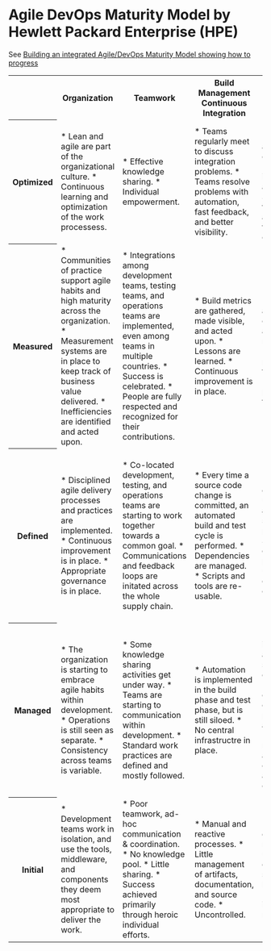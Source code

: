 # Agile DevOps Maturity Model by Hewlett Packard Enterprise (HPE)

See [Building an integrated Agile/DevOps Maturity Model showing how to progress](
https://community.hpe.com/t5/Cloud-Source/Building-an-integrated-Agile-DevOps-Maturity-Model-showing-how/ba-p/6796526)

<table>

<tr>
<th></th>
<th>Organization</th>
<th>Teamwork</th>
<th>Build Management Continuous Integration</th>
<th>Continuous Delivery and Deployment</th>
<th>Lifecycle Management & Compliance</th>
<th>Testing</th>
<th>Data & Integration Management</th>
</tr>

<tr>

<th>Optimized</th>

<td>
* Lean and agile are part of the organizational culture.
* Continuous learning and optimization of the work processess.
</td>

<td>
* Effective knowledge sharing.
* Individual empowerment.
</td>

<td>
* Teams regularly meet to discuss integration problems.
* Teams resolve problems with automation, fast feedback, and better visibility.
</td>

<td>
* Environments are managed effectively.
* Provisioning is fully automated.
* Standard topologies are available for common components.
</td>

<td>
* Full portfolio and lifecycle management are in place, and integrate user requirements, development, testing, staging, and production.
</td>

<td>
* Testing is fully automated.
* Production rollbacks are rare.
* Defects are found and fixed immediately.
</td>

<td>
* Release-to-release feedback loop of database and ingration performance and deployment processes.
</td>

</tr>

<tr>

<th>Measured</th>

<td>
* Communities of practice support agile habits and high maturity across the organization.
* Measurement systems are in place to keep track of business value delivered.
* Inefficiencies are identified and acted upon.
</td>

<td>
* Integrations among development teams, testing teams, and operations teams are implemented, even among teams in multiple countries.
* Success is celebrated.
* People are fully respected and recognized for their contributions.
</td>

<td>
* Build metrics are gathered, made visible, and acted upon.
* Lessons are learned.
* Continuous improvement is in place.
</td>

<td>
* Deployments are orchestrated and managed.
* Release processes are tested.
* Rollback processes are tested.
</td>

<td>
* Environmental health and application health are monitored and proactively managed.
* Cycle times are monitored.
</td>

<td>
* Quality metrics and trends are tracked.
* Non-functional requirements are defined and measured.
</td>

<td>
* Database upgrades and rollbacks are tested with every deployment.
* Database performance is monitored and optimized.
* Integration is performed by using message queues, enabling scale-up and scale-down.
</td>

</tr>

<tr>

<th>Defined</th>

<td>
* Disciplined agile delivery processes and practices are implemented.
* Continuous improvement is in place.
* Appropriate governance is in place.
</td>

<td>
* Co-located development, testing, and operations teams are starting to work together towards a common goal.
* Communications and feedback loops are initated across the whole supply chain.
</td>

<td>
* Every time a source code change is committed, an automated build and test cycle is performed.
* Dependencies are managed.
* Scripts and tools are re-usable.
</td>

<td>
* Software is deployed using a fully-automated, self-service process.
* Same deployment process is used for every environment.
</td>

<td>
* Lean portforlio management.
* Change management and approval processes are in place and enforced.
</td>

<td>
* Automated unit tests.
* Automated acceptance tests.
* Testing is part of the devleopment process.
* Feedback loops are in place.
* Continuous improvement is measured and managed.
</td>

<td>
* Databases and integrations are included in the deployment process.
</td>

</tr>

<tr>

<th>Managed</th>

<td>
* The organization is starting to embrace agile habits within development.
* Operations is still seen as separate.
* Consistency across teams is variable.
</td>

<td>
* Some knowledge sharing activities get under way.
* Teams are starting to communication within development.
* Standard work practices are defined and mostly followed.
</td>

<td>
* Automation is implemented in the build phase and test phase, but is still siloed.
* No central infrastructre in place.
</td>

<td>
* Deployment is partially automated to some environments.
* Some environments can be provisioned automatically.
* Some middleware and database components are provided centrally.
</td>

<td>
* Lifecycle management is painful and infrequent but releases are reliable.
* There is limited traceability from requirement to release.
* Quality is improving.
</td>

<td>
* Test scripts and test data are generated as part of the development process.
* Test scripst and test data are used for automating some tests.
</td>

<td>
* Database changes are done through the use of automated scripts with versions associated to applications.
* An Enterprise Application Integration bus is implemented to facilitate integration.
</td>

</tr>

<tr>

<th>Initial</th>

<td>
* Development teams work in isolation, and use the tools, middleware, and components they deem most appropriate to deliver the work.</td>
</td>

<td>
* Poor teamwork, ad-hoc communication & coordination.
* No knowledge pool.
* Little sharing.
* Success achieved primarily through heroic individual efforts.
</td>

<td>
* Manual and reactive processes.
* Little management of artifacts, documentation, and source code.
* Uncontrolled.
</td>

<td>
* Software is deployed manually, using environment-specific binaries.
* Environment is provisioned manually.
</td>

<td>
* Infrequent and unreliable releases.
* Manual application lifecycle.
* Software quality turns out to be variable.
</td>

<td>
* Manual testing.
* No test scripts.
* Typically done after development.
</td>

<td>
* Data migrations are performed manually.
* Integration is ad-hoc and often point-to-point.
</td>

</tr>

</table>
